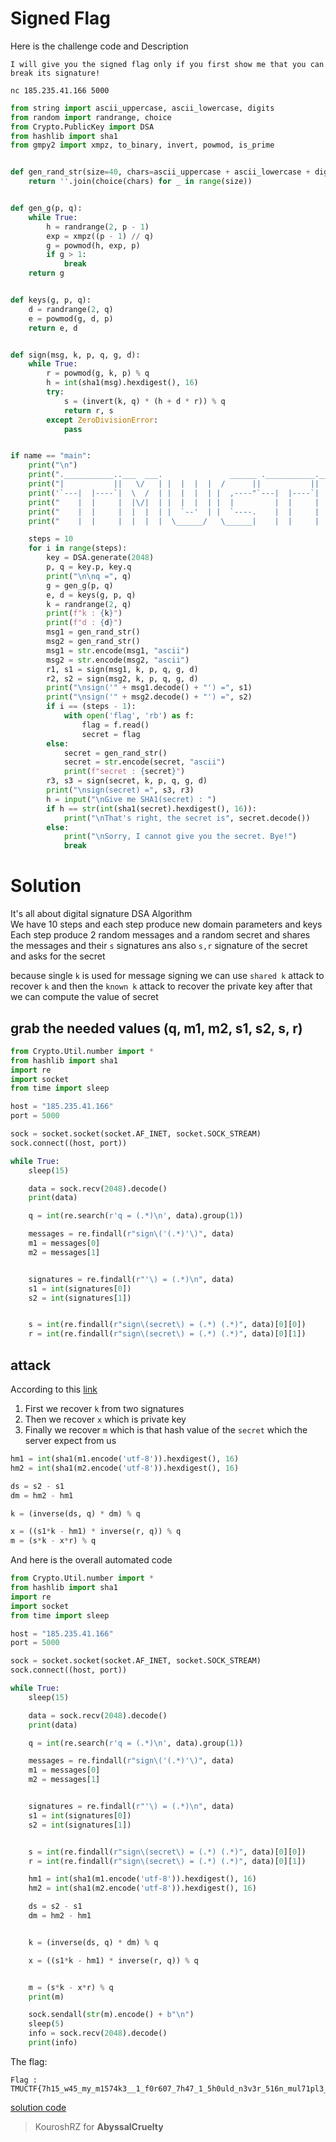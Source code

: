 # Signed Flag

Here is the challenge code and Description

```
I will give you the signed flag only if you first show me that you can break its signature!

nc 185.235.41.166 5000
```

```python
from string import ascii_uppercase, ascii_lowercase, digits
from random import randrange, choice
from Crypto.PublicKey import DSA
from hashlib import sha1
from gmpy2 import xmpz, to_binary, invert, powmod, is_prime


def gen_rand_str(size=40, chars=ascii_uppercase + ascii_lowercase + digits):
    return ''.join(choice(chars) for _ in range(size))


def gen_g(p, q):
    while True:
        h = randrange(2, p - 1)
        exp = xmpz((p - 1) // q)
        g = powmod(h, exp, p)
        if g > 1:
            break
    return g


def keys(g, p, q):
    d = randrange(2, q)
    e = powmod(g, d, p)
    return e, d


def sign(msg, k, p, q, g, d):
    while True:
        r = powmod(g, k, p) % q
        h = int(sha1(msg).hexdigest(), 16)
        try:
            s = (invert(k, q) * (h + d * r)) % q
            return r, s
        except ZeroDivisionError:
            pass


if name == "main":
    print("\n")
    print(".___________..___  ___.               ______ .___________._______     ___     ___    ___      ")
    print("|           ||   \/   | |  |  |  |  /      ||           ||   ____|     | \   / _ \  |   \  /_ | ")
    print('`---|  |----`|  \  /  | |  |  |  | |  ,----"`---|  |----`|  |           ) | | | | |    ) |  | | ')
    print("    |  |     |  |\/|  | |  |  |  | |  |         |  |     |   |         / /  | | | |   / /   | | ")
    print("    |  |     |  |  |  | |  `--'  | |  `----.    |  |     |  |         / /_  | |_| |  / /_   | | ")
    print("    |  |     |  |  |  |  \______/   \______|    |  |     |  |        |____|  \___/  |____|  |_| ")

    steps = 10
    for i in range(steps):
        key = DSA.generate(2048)
        p, q = key.p, key.q
        print("\n\nq =", q)
        g = gen_g(p, q)
        e, d = keys(g, p, q)
        k = randrange(2, q)
        print(f"k : {k}")
        print(f"d : {d}")
        msg1 = gen_rand_str()
        msg2 = gen_rand_str()
        msg1 = str.encode(msg1, "ascii")
        msg2 = str.encode(msg2, "ascii")
        r1, s1 = sign(msg1, k, p, q, g, d)
        r2, s2 = sign(msg2, k, p, q, g, d)
        print("\nsign('" + msg1.decode() + "') =", s1)
        print("\nsign('" + msg2.decode() + "') =", s2)
        if i == (steps - 1):
            with open('flag', 'rb') as f:
                flag = f.read()
                secret = flag
        else:
            secret = gen_rand_str()
            secret = str.encode(secret, "ascii")
            print(f"secret : {secret}")
        r3, s3 = sign(secret, k, p, q, g, d)
        print("\nsign(secret) =", s3, r3)
        h = input("\nGive me SHA1(secret) : ")
        if h == str(int(sha1(secret).hexdigest(), 16)):
            print("\nThat's right, the secret is", secret.decode())
        else:
            print("\nSorry, I cannot give you the secret. Bye!")
            break
```

# Solution
It's all about digital signature DSA Algorithm\
We have 10 steps and each step produce new domain parameters and keys\
Each step produce 2 random messages and a random secret and shares the messages and their `s` signatures ans also `s,r` signature of the secret and asks for the secret

because single `k` is used for message signing we can use `shared k` attack to recover `k` and then the `known k` attack to recover the private key after that we can compute the value of secret

## grab the needed values (q, m1, m2, s1, s2, s, r)
```python
from Crypto.Util.number import *
from hashlib import sha1
import re
import socket
from time import sleep

host = "185.235.41.166"
port = 5000

sock = socket.socket(socket.AF_INET, socket.SOCK_STREAM)
sock.connect((host, port))

while True:
    sleep(15)

    data = sock.recv(2048).decode()
    print(data)

    q = int(re.search(r'q = (.*)\n', data).group(1))

    messages = re.findall(r"sign\('(.*)'\)", data)
    m1 = messages[0]
    m2 = messages[1]


    signatures = re.findall(r"'\) = (.*)\n", data)
    s1 = int(signatures[0])
    s2 = int(signatures[1])


    s = int(re.findall(r"sign\(secret\) = (.*) (.*)", data)[0][0])
    r = int(re.findall(r"sign\(secret\) = (.*) (.*)", data)[0][1])
```

## attack

According to this [link](https://ctf-wiki.mahaloz.re/crypto/signature/dsa/)
1. First we recover `k` from two signatures
2. Then we recover `x` which is private key
3. Finally we recover `m` which is that hash value of the `secret` which the server expect from us

```python
hm1 = int(sha1(m1.encode('utf-8')).hexdigest(), 16)
hm2 = int(sha1(m2.encode('utf-8')).hexdigest(), 16)

ds = s2 - s1
dm = hm2 - hm1

k = (inverse(ds, q) * dm) % q

x = ((s1*k - hm1) * inverse(r, q)) % q
m = (s*k - x*r) % q
```


And here is the overall automated code
```python
from Crypto.Util.number import *
from hashlib import sha1
import re
import socket
from time import sleep

host = "185.235.41.166"
port = 5000

sock = socket.socket(socket.AF_INET, socket.SOCK_STREAM)
sock.connect((host, port))

while True:
    sleep(15)

    data = sock.recv(2048).decode()
    print(data)

    q = int(re.search(r'q = (.*)\n', data).group(1))

    messages = re.findall(r"sign\('(.*)'\)", data)
    m1 = messages[0]
    m2 = messages[1]


    signatures = re.findall(r"'\) = (.*)\n", data)
    s1 = int(signatures[0])
    s2 = int(signatures[1])


    s = int(re.findall(r"sign\(secret\) = (.*) (.*)", data)[0][0])
    r = int(re.findall(r"sign\(secret\) = (.*) (.*)", data)[0][1])

    hm1 = int(sha1(m1.encode('utf-8')).hexdigest(), 16)
    hm2 = int(sha1(m2.encode('utf-8')).hexdigest(), 16)

    ds = s2 - s1
    dm = hm2 - hm1


    k = (inverse(ds, q) * dm) % q

    x = ((s1*k - hm1) * inverse(r, q)) % q


    m = (s*k - x*r) % q
    print(m)

    sock.sendall(str(m).encode() + b"\n")
    sleep(5)
    info = sock.recv(2048).decode()
    print(info)
```

The flag:
```
Flag : TMUCTF{7h15_w45_my_m1574k3__1_f0r607_7h47_1_5h0uld_n3v3r_516n_mul71pl3_m3554635_w17h_4_dupl1c473_k3y!!!}
```

[solution code](https://github.com/KooroshRZ/CTF-Writeups/blob/main/TMU2021/Crypto/SignedFlag/solve.py)
<br>
> KouroshRZ for **AbyssalCruelty**